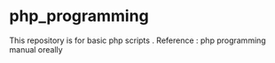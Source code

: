 php_programming
===============
This repository is for basic php scripts . Reference : php programming manual oreally

